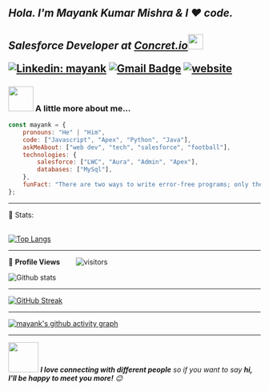 
<h2><em>Hola. I'm Mayank Kumar Mishra & I ❤️ code.</em></h2>
<h2>

<p><em>Salesforce Developer at <a href="https://www.concret.io//">Concret.io</a><img src="https://media.giphy.com/media/WUlplcMpOCEmTGBtBW/giphy.gif" width="30"> 
</em></p>




[![Linkedin: mayank](https://img.shields.io/badge/-mayank-blue?style=flat-square&logo=Linkedin&logoColor=white&link=https://www.linkedin.com/in/mayank-kumar-mishra/)](https://www.linkedin.com/in/mayank-kumar-mishra/)
[![Gmail Badge](https://img.shields.io/badge/-mmayankmishra38@gmail.com-c14438?style=flat-square&logo=Gmail&logoColor=white&link=mailto:mmayankmishra38@gmail.com)](mailto:mmayankmishra38@gmail.com)
[![website](https://img.shields.io/badge/Website-46a2f1.svg?&style=flat-square&logo=Google-Chrome&logoColor=white&link=https://mayank-1-2.github.io/portfolio/)](https://mayank-1-2.github.io/portfolio/)
<!-- 
<img src="https://media.giphy.com/media/M9gbBd9nbDrOTu1Mqx/giphy.gif" width="230">
<img src="https://media.giphy.com/media/W0zdb3aCM43XuRaKN3/giphy.gif" width="230"> -->

### <img src="https://media.giphy.com/media/VgCDAzcKvsR6OM0uWg/giphy.gif" width="50"> A little more about me...  

```javascript
const mayank = {
    pronouns: "He" | "Him",
    code: ["Javascript", "Apex", "Python", "Java"],
    askMeAbout: ["web dev", "tech", "salesforce", "football"],
    technologies: {
        salesforce: ["LWC", "Aura", "Admin", "Apex"],
        databases: ["MySql"],
    },
    funFact: "There are two ways to write error-free programs; only the third one works"
};
```





---



 📶 Stats:<br><br>
 
 [![Top Langs](https://github-readme-stats.vercel.app/api/top-langs/?username=mayank-1-2&theme=dark&layout=compact&align=right&width=40%)](https://github.com/anuraghazra/github-readme-stats)
 
 ---
 
🌱 **Profile Views**&nbsp;&nbsp;&nbsp;&nbsp;&nbsp;&nbsp;&nbsp;
![visitors](https://profile-counter.glitch.me/mayank-1-2/count.svg?align=center)

 ![Github stats](https://github-readme-stats.vercel.app/api?username=mayank-1-2&theme=nightowl)  
 
 
 <hr>
 
 
 [![GitHub Streak](https://github-readme-streak-stats.herokuapp.com/?user=mayank-1-2&currStreakNum=2FD3EB&fire=pink&sideLabels=F00&theme=nightowl)](https://git.io/streak-stats)       
         

---
 

[![mayank's github activity graph](https://activity-graph.herokuapp.com/graph?username=mayank-1-2&theme=react-dark)](https://github.com/mayank-1-2/github-readme-activity-graph)

  

---
  </code>
</p>

<img src="https://media.giphy.com/media/LnQjpWaON8nhr21vNW/giphy.gif" width="60"> <em><b>I love connecting with different people</b> so if you want to say <b>hi, I'll be happy to meet you more!</b> 😊</em>
